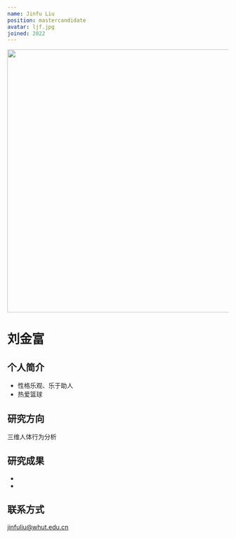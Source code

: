 ```yaml
---
name: Jinfu Liu
position: mastercandidate
avatar: ljf.jpg
joined: 2022
---
```


<img width="600" src="{{site.baseurl}}/images/people/{{page.avatar}}">

# 刘金富

## 个人简介
- 性格乐观、乐于助人
- 热爱篮球

## 研究方向
三维人体行为分析

## 研究成果
-
-

## 联系方式
jinfuliu@whut.edu.cn
